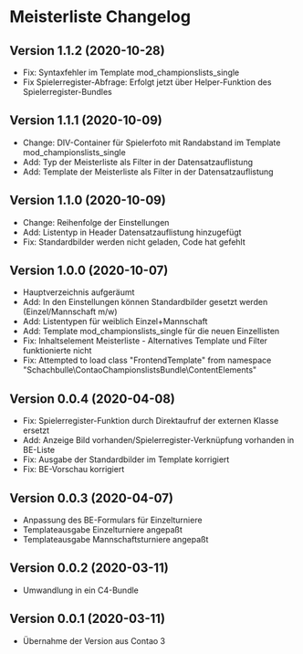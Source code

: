 # Meisterliste Changelog

## Version 1.1.2 (2020-10-28)

* Fix: Syntaxfehler im Template mod_championslists_single
* Fix Spielerregister-Abfrage: Erfolgt jetzt über Helper-Funktion des Spielerregister-Bundles

## Version 1.1.1 (2020-10-09)

* Change: DIV-Container für Spielerfoto mit Randabstand im Template mod_championslists_single
* Add: Typ der Meisterliste als Filter in der Datensatzauflistung
* Add: Template der Meisterliste als Filter in der Datensatzauflistung

## Version 1.1.0 (2020-10-09)

* Change: Reihenfolge der Einstellungen
* Add: Listentyp in Header Datensatzauflistung hinzugefügt
* Fix: Standardbilder werden nicht geladen, Code hat gefehlt

## Version 1.0.0 (2020-10-07)

* Hauptverzeichnis aufgeräumt
* Add: In den Einstellungen können Standardbilder gesetzt werden (Einzel/Mannschaft m/w)
* Add: Listentypen für weiblich Einzel+Mannschaft
* Add: Template mod_championslists_single für die neuen Einzellisten
* Fix: Inhaltselement Meisterliste - Alternatives Template und Filter funktionierte nicht
* Fix: Attempted to load class "FrontendTemplate" from namespace "Schachbulle\ContaoChampionslistsBundle\ContentElements"

## Version 0.0.4 (2020-04-08)

* Fix: Spielerregister-Funktion durch Direktaufruf der externen Klasse ersetzt
* Add: Anzeige Bild vorhanden/Spielerregister-Verknüpfung vorhanden in BE-Liste
* Fix: Ausgabe der Standardbilder im Template korrigiert
* Fix: BE-Vorschau korrigiert

## Version 0.0.3 (2020-04-07)

* Anpassung des BE-Formulars für Einzelturniere
* Templateausgabe Einzelturniere angepaßt
* Templateausgabe Mannschaftsturniere angepaßt

## Version 0.0.2 (2020-03-11)

* Umwandlung in ein C4-Bundle

## Version 0.0.1 (2020-03-11)

* Übernahme der Version aus Contao 3
